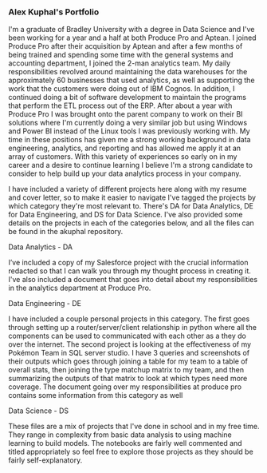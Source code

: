 ### Alex Kuphal's Portfolio

I'm a graduate of Bradley University with a degree in Data Science and I've been working for a year and a half at both Produce Pro and Aptean. I joined Produce Pro after their acquisition by Aptean and after a few months of being trained and spending some time with the general systems and accounting department, I joined the 2-man analytics team. My daily responsibilities revolved around maintaining the data warehouses for the approximately 60 businesses that used analytics, as well as supporting the work that the customers were doing out of IBM Cognos. In addition, I continued doing a bit of software development to maintain the programs that perform the ETL process out of the ERP. After about a year with Produce Pro I was brought onto the parent company to work on their BI solutions where I'm currently doing a very similar job but using Windows and Power BI instead of the Linux tools I was previously working with. My time in these positions has given me a strong working background in data engineering, analytics, and reporting and has allowed me apply it at an array of customers. With this variety of experiences so early on in my career and a desire to continue learning I believe I'm a strong candidate to consider to help build up your data analytics process in your company.

I have included a variety of different projects here along with my resume and cover letter, so to make it easier to navigate I've tagged the projects by which category they're most relevant to. There's DA for Data Analytics, DE for Data Engineering, and DS for Data Science. I've also provided some details on the projects in each of the categories below, and all the files can be found in the akuphal repository.


Data Analytics - DA

I’ve included a copy of my Salesforce project with the crucial information redacted so that I can walk you through my thought process in creating it. I've also included a document that goes into detail about my responsibilities in the analytics department at Produce Pro.


Data Engineering - DE

I have included a couple personal projects in this category. The first goes through setting up a router/server/client relationship in python where all the components can be used to communicated with each other as a they do over the internet. The second project is looking at the effectiveness of my Pokémon Team in SQL server studio. I have 3 queries and screenshots of their outputs which goes through joining a table for my team to a table of overall stats, then joining the type matchup matrix to my team, and then summarizing the outputs of that matrix to look at which types need more coverage. The document going over my responsibilities at produce pro contains some information from this category as well


Data Science - DS

These files are a mix of projects that I've done in school and in my free time. They range in complexity from basic data analysis to using machine learning to build models. The notebooks are fairly well commented and titled appropriately so feel free to explore those projects as they should be fairly self-explanatory.
